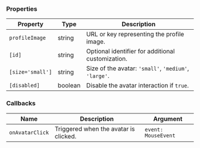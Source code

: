 ### Properties

| Property         | Type    | Description                                           |
| ---------------- | ------- | ----------------------------------------------------- |
| `profileImage`   | string  | URL or key representing the profile image.            |
| `[id]`           | string  | Optional identifier for additional customization.     |
| `[size='small']` | string  | Size of the avatar: `'small'`, `'medium'`, `'large'`. |
| `[disabled]`     | boolean | Disable the avatar interaction if `true`.             |

### Callbacks

| Name            | Description                           | Argument            |
| --------------- | ------------------------------------- | ------------------- |
| `onAvatarClick` | Triggered when the avatar is clicked. | `event: MouseEvent` |

